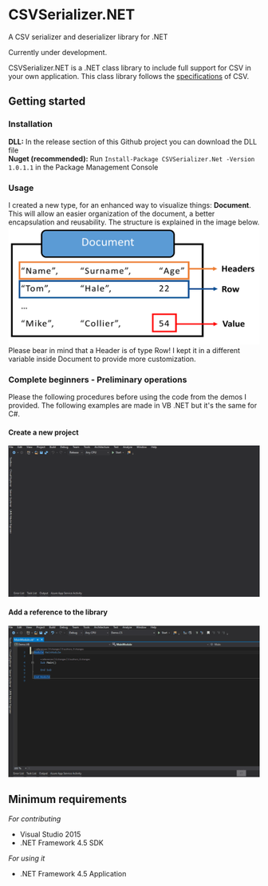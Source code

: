 # CSVSerializer.NET
A CSV serializer and deserializer library for .NET

Currently under development.

CSVSerializer.NET is a .NET class library to include full support for CSV in your own application.
This class library follows the [specifications](https://www.ietf.org/rfc/rfc4180.txt) of CSV.

<h2>Getting started</h2>

<h3>Installation</h3>
<b>DLL:</b> In the release section of this Github project you can download the DLL file <br/>
<b>Nuget (recommended):</b> Run <code>Install-Package CSVSerializer.Net -Version 1.0.1.1</code> in the Package Management Console

<h3>Usage</h3>
I created a new type, for an enhanced way to visualize things: <strong>Document</strong>. This will allow an easier organization of the document, a better encapsulation and reusability. The structure is explained in the image below.
<img src="https://raw.githubusercontent.com/LucaMozzo/CSVSerializer.NET/master/Demo.VB/Media/Document-format.png" />
Please bear in mind that a Header is of type Row! I kept it in a different variable inside Document to provide more customization.
<h3>Complete beginners - Preliminary operations</h3>
Please the following procedures before using the code from the demos I provided. The following examples are made in VB .NET but it's the same for C#.
<h4>Create a new project</h4>
<img src="https://raw.githubusercontent.com/LucaMozzo/CSVSerializer.NET/master/Demo.VB/Media/usage-step1.gif" />
<h4>Add a reference to the library</h4>
<img src="https://raw.githubusercontent.com/LucaMozzo/CSVSerializer.NET/master/Demo.VB/Media/usage-step2.gif" />

<h2>Minimum requirements</h2>
<i>For contributing</i>
<ul>
<li>Visual Studio 2015</li>
<li>.NET Framework 4.5 SDK</li>
</ul>
<i>For using it</i>
<ul>
<li>.NET Framework 4.5 Application</li>
</ul>
